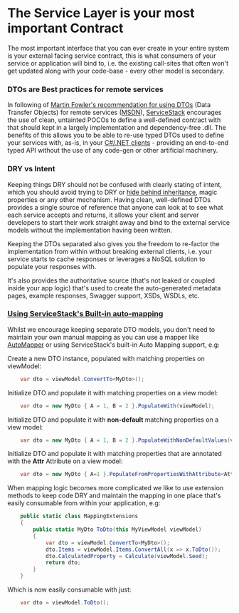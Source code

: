 # The Service Layer is your most important Contract

The most important interface that you can ever create in your entire system is your external facing service contract, this is what consumers of your service or application will bind to, i.e. the existing call-sites that often won't get updated along with your code-base - every other model is secondary. 

### DTOs are Best practices for remote services

In following of [Martin Fowler's recommendation for using DTOs][1] (Data Transfer Objects) for remote services ([MSDN][2]), [ServiceStack][3] encourages the use of clean, untainted POCOs to define a well-defined contract with that should kept in a largely implementation and dependency-free .dll. The benefits of this allows you to be able to re-use typed DTOs used to define your services with, as-is, in your [C#/.NET clients][4] - providing an end-to-end typed API without the use of any code-gen or other artificial machinery.

### DRY vs Intent

Keeping things DRY should not be confused with clearly stating of intent, which you should avoid trying to DRY or [hide behind inheritance][5], magic properties or any other mechanism. Having clean, well-defined DTOs provides a single source of reference that anyone can look at to see what each service accepts and returns, it allows your client and server developers to start their work straight away and bind to the external service models without the implementation having been written. 

Keeping the DTOs separated also gives you the freedom to re-factor the implementation from within without breaking external clients, i.e. your service starts to cache responses or leverages a NoSQL solution to populate your responses with.

It's also provides the authoritative source (that's not leaked or coupled inside your app logic) that's used to create the auto-generated metadata pages, example responses, Swagger support, XSDs, WSDLs, etc. 

### [Using ServiceStack's Built-in auto-mapping][6]

Whilst we encourage keeping separate DTO models, you don't need to maintain your own manual mapping as you can use a mapper like [AutoMapper][7] or using ServiceStack's built-in Auto Mapping support, e.g:

Create a new DTO instance, populated with matching properties on viewModel:

```` csharp
    var dto = viewModel.ConvertTo<MyDto>();
````

Initialize DTO and populate it with matching properties on a view model:

```` csharp
    var dto = new MyDto { A = 1, B = 2 }.PopulateWith(viewModel);
````

Initialize DTO and populate it with **non-default** matching properties on a view model:

```` csharp
    var dto = new MyDto { A = 1, B = 2 }.PopulateWithNonDefaultValues(viewModel);
````

Initialize DTO and populate it with matching properties that are annotated with the **Attr** Attribute on a view model:

```` csharp
    var dto = new MyDto { A=1 }.PopulateFromPropertiesWithAttribute<Attr>(viewModel);
````

When mapping logic becomes more complicated we like to use extension methods to keep code DRY and maintain the mapping in one place that's easily consumable from within your application, e.g:

```` csharp
    public static class MappingExtensions
    {
        public static MyDto ToDto(this MyViewModel viewModel)
        {
            var dto = viewModel.ConvertTo<MyDto>();
            dto.Items = viewModel.Items.ConvertAll(x => x.ToDto());
            dto.CalculatedProperty = Calculate(viewModel.Seed);
            return dto;
        }
    }
````

Which is now easily consumable with just:

```` csharp
    var dto = viewModel.ToDto();
````

  [1]: http://martinfowler.com/eaaCatalog/dataTransferObject.html
  [2]: http://msdn.microsoft.com/en-us/library/ff649585.aspx
  [3]: http://www.palmmedia.de/Blog/2011/8/30/ioc-container-benchmark-performance-comparison
  [4]: https://github.com/ServiceStack/ServiceStack/wiki/Clients-overview
  [5]: http://ayende.com/blog/4769/code-review-guidelines-avoid-inheritance-for-properties
  [6]: https://github.com/ServiceStack/ServiceStack/wiki/Auto-mapping
  [7]: https://github.com/AutoMapper/AutoMapper